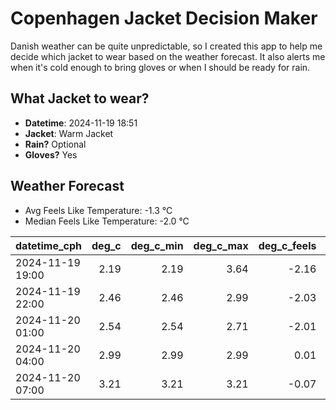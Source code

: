 
# Copenhagen Jacket Decision Maker

Danish weather can be quite unpredictable, so I created this app to help me decide which jacket to wear based on the weather forecast. 
It also alerts me when it's cold enough to bring gloves or when I should be ready for rain.

## What Jacket to wear?

- **Datetime**: 2024-11-19 18:51
- **Jacket**: Warm Jacket
- **Rain?** Optional
- **Gloves?** Yes

## Weather Forecast
- Avg Feels Like Temperature: -1.3 °C
- Median Feels Like Temperature: -2.0 °C

| datetime_cph     |   deg_c |   deg_c_min |   deg_c_max |   deg_c_feels | weather   | wind   | rain   |
|:-----------------|--------:|------------:|------------:|--------------:|:----------|:-------|:-------|
| 2024-11-19 19:00 |    2.19 |        2.19 |        3.64 |         -2.16 | Rain      | Low    | Low    |
| 2024-11-19 22:00 |    2.46 |        2.46 |        2.99 |         -2.03 | Snow      | Medium | None   |
| 2024-11-20 01:00 |    2.54 |        2.54 |        2.71 |         -2.01 | Snow      | Medium | None   |
| 2024-11-20 04:00 |    2.99 |        2.99 |        2.99 |          0.01 | Snow      | Low    | None   |
| 2024-11-20 07:00 |    3.21 |        3.21 |        3.21 |         -0.07 | Clouds    | Low    | None   |
        
